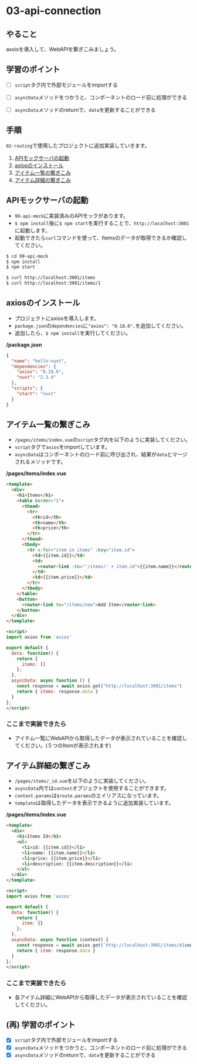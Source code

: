 # 03-api-connection


## やること

axoisを導入して、WebAPIを繋ぎこみましょう。


## 学習のポイント

- [ ] `script`タグ内で外部モジュールをimportする
- [ ] `asyncData`メソッドをつかうと、コンポーネントのロード前に処理ができる
- [ ] `asyncData`メソッドのreturnで、`data`を更新することができる


## 手順

`02-routing`で使用したプロジェクトに追加実装していきます。

1. [APIモックサーバの起動](#APIモックサーバの起動)
2. [axiosのインストール](#axiosのインストール)
3. [アイテム一覧の繋ぎこみ](#アイテム一覧の繋ぎこみ)
4. [アイテム詳細の繋ぎこみ](#アイテム詳細の繋ぎこみ)


## APIモックサーバの起動

- `99-api-mock`に実装済みのAPIモックがあります。
- `$ npm install`後に`$ npm start`を実行することで、`http://localhost:3001`に起動します。
- 起動できたら`curl`コマンドを使って、Itemsのデータが取得できるか確認してください。

```sh
$ cd 99-api-mock
$ npm install
$ npm start

$ curl http://localhost:3001/items
$ curl http://localhost:3001/items/1
```


## axiosのインストール

- プロジェクトにaxiosを導入します。
- `package.json`の`dependencies`に`"axios": "0.18.0",`を追加してください。
- 追加したら、`$ npm install`を実行してください。

**/package.json**

```json
{
  "name": "hello-nuxt",
  "dependencies": {
    "axios": "0.18.0",
    "nuxt": "2.3.4"
  },
  "scripts": {
    "start": "nuxt"
  }
}
```


## アイテム一覧の繋ぎこみ

- `/pages/items/index.vue`の`script`タグ内を以下のように実装してください。
- `script`タグで`axios`をimportしています。
- `asyncData`はコンポーネントのロード前に呼び出され、結果が`data`とマージされるメソッドです。

**/pages/items/index.vue**

```html
<template>
  <div>
    <h1>Items</h1>
    <table border="1">
      <thead>
        <tr>
          <th>id</th>
          <th>name</th>
          <th>price</th>
        </tr>
      </thead>
      <tbody>
        <tr v-for="item in items" :key="item.id">
          <td>{{item.id}}</td>
          <td>
            <router-link :to="'/items/' + item.id">{{item.name}}</router-link>
          </td>
          <td>{{item.price}}</td>
        </tr>
      </tbody>
    </table>
    <button>
      <router-link to="/items/new">Add Item</router-link>
    </button>
  </div>
</template>

<script>
import axios from 'axios'

export default {
  data: function() {
    return {
      items: []
    };
  },
  asyncData: async function () {
    const response = await axios.get("http://localhost:3001/items")
    return { items: response.data }
  }
};
</script>
```

### ここまで実装できたら

- アイテム一覧にWebAPIから取得したデータが表示されていることを確認してください。(５つのItemが表示されます)


## アイテム詳細の繋ぎこみ

- `/pages/items/_id.vue`を以下のように実装してください。
- `asyncData`内では`context`オブジェクトを使用することができます。
- `context.params`は`$route.params`のエイリアスになっています。
- `template`は取得したデータを表示できるように追加実装しています。

**/pages/items/index.vue**

```html
<template>
  <div>
    <h1>Items Id</h1>
    <ul>
      <li>id: {{item.id}}</li>
      <li>name: {{item.name}}</li>
      <li>price: {{item.price}}</li>
      <li>description: {{item.description}}</li>
    </ul>
  </div>
</template>

<script>
import axios from 'axios'

export default {
  data: function() {
    return {
      item: {}
    };
  },
  asyncData: async function (context) {
    const response = await axios.get(`http://localhost:3001/items/${context.params.id}`)
    return { item: response.data }
  }
};
</script>
```

### ここまで実装できたら

- 各アイテム詳細にWebAPIから取得したデータが表示されていることを確認してください。


## (再) 学習のポイント

- [x] `script`タグ内で外部モジュールをimportする
- [x] `asyncData`メソッドをつかうと、コンポーネントのロード前に処理ができる
- [x] `asyncData`メソッドのreturnで、`data`を更新することができる
